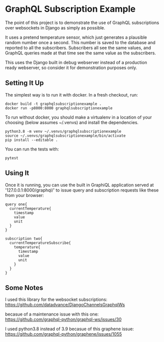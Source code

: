 
# GraphQL Subscription Example #

The point of this project is to demonstrate the use of GraphQL subscriptions over websockets in Django as simply as possible.

It uses a pretend temperature sensor, which just generates a plausible random number once a second.  This number is saved to the database and reported to all the subscribers.  Subscribers all see the same values, and GraphQL queries made at that time see the same value as the subscribers.

This uses the Django built in debug webserver instead of a production ready webserver, so consider it for demonstration purposes only.

## Setting It Up ##

The simplest way is to run it with docker.  In a fresh checkout, run:

    docker build -t graphqlsubscriptionexample .
    docker run -p8000:8000 graphqlsubscriptionexample

To run without docker, you should make a virtualenv in a location of your choosing (below assumes ~/.venvs) and install the dependencies.

    python3.8 -m venv ~/.venvs/graphqlsubscriptionexample
    source ~/.venvs/graphqlsubscriptionexample/bin/activate
    pip install --editable .

You can run the tests with:

    pytest

## Using It ##

Once it is running, you can use the built in GraphiQL application served at '127.0.0.1:8000/graphql/' to issue query and subscription requests like these from your browser:

    query one{
      currentTemperature{
        timestamp
  	    value
        unit
      }
    }

    subscription two{
      currentTemperatureSubscribe{
        temperature{
          timestamp
          value
          unit
        }
      }
    }

## Some Notes ##

I used this library for the websocket subscriptions:
https://github.com/datadvance/DjangoChannelsGraphqlWs

becasue of a maintenance issue with this one:  
https://github.com/graphql-python/graphql-ws/issues/30

I used python3.8 instead of 3.9 becasue of this graphene issue:  
https://github.com/graphql-python/graphene/issues/1055